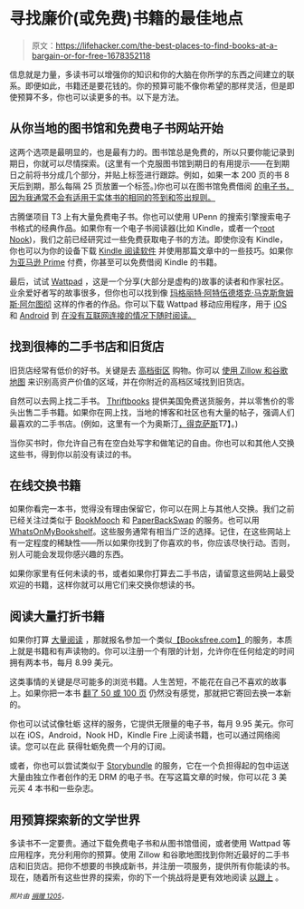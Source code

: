 # 寻找廉价(或免费)书籍的最佳地点

> 原文：<https://lifehacker.com/the-best-places-to-find-books-at-a-bargain-or-for-free-1678352118>

信息就是力量，多读书可以增强你的知识和你的大脑在你所学的东西之间建立的联系。即便如此，书籍还是要花钱的。你的预算可能不像你希望的那样灵活，但是即使预算不多，你也可以读更多的书。以下是方法。



## 从你当地的图书馆和免费电子书网站开始

这两个选项是最明显的，也是最有力的。图书馆总是免费的，所以只要你能记录到期日，你就可以尽情探索。(这里有一个克服图书馆到期日的有用提示——在到期日之前将书分成几个部分，并贴上标签进行跟踪。例如，如果一本 200 页的书 8 天后到期，那么每隔 25 页放置一个标签。)你也可以在图书馆免费借阅 [的电子书，因为我通常不会有适用于实体书的相同的签到和签出规则。](https://lifehacker.com/how-to-load-up-your-ereader-with-ebooks-for-free-5856977)

古腾堡项目 T3 上有大量免费电子书。你也可以使用 UPenn 的搜索引擎搜索电子书格式的经典作品。如果你有一个电子书阅读器(比如 Kindle，或者一个[root Nook](https://lifehacker.com/turn-your-rooted-nook-into-the-ultimate-ereader-with-th-5926798))，我们之前已经研究过一些免费获取电子书的方法。即使你没有 Kindle，你也可以为你的设备下载 [Kindle 阅读软件](https://www.amazon.com/gp/digital/fiona/kcp-landing-page?asc_campaign=InlineText&asc_refurl=https://lifehacker.com/the-best-places-to-find-books-at-a-bargain-or-for-free-1678352118&asc_source=&ie=UTF8&ref_=kcp_pc_mkt_lnd&tag=kinjalifehackerlink-20) 并使用那篇文章中的一些技巧。如果你 [为亚马逊 Prime](http://lifehacker.com/borrow-kindle-books-for-free-from-amazon-if-you-have-pr-5856052) 付费，你甚至可以免费借阅 Kindle 的书籍。

最后，试试 [Wattpad](http://www.wattpad.com/stories) ，这是一个分享(大部分是虚构的)故事的读者和作家社区。业余爱好者写的故事很多，但你也可以找到像 [玛格丽特·阿特伍德](http://www.wattpad.com/user/MargaretAtwood)[塔克·马克斯](http://www.wattpad.com/user/tuckermax)[詹姆斯·阿尔图彻](http://www.wattpad.com/user/JamesAltucher) 这样的作者的作品。你可以下载 Wattpad 移动应用程序，用于 [iOS](https://itunes.apple.com/WebObjects/MZStore.woa/wa/viewSoftware?id=306310789&mt=8) 和 [Android](https://play.google.com/store/apps/details?id=wp.wattpad) 到 [在没有互联网连接的情况下随时阅读。](http://www.wattpad.com/getmobile)

## 找到很棒的二手书店和旧货店

旧货店经常有低价的好书。关键是去 [高档街区](https://lifehacker.com/shop-thrift-stores-in-upscale-neighborhoods-for-big-sav-5897376) 购物。你可以 [使用 Zillow 和谷歌地图](http://lifehacker.com/find-the-best-thrift-stores-near-you-using-zillow-and-g-1674679477) 来识别高资产价值的区域，并在你附近的高档区域找到旧货店。

自然可以去网上找二手书。 [Thriftbooks](http://www.thriftbooks.com/) 提供美国免费送货服务，并以零售价的零头出售二手书籍。如果你在网上找，当地的博客和社区也有大量的帖子，强调人们最喜欢的二手书店。(例如，这里有一个为奥斯汀[，得克萨斯](https://www.reddit.com/r/Austin/comments/141752/whats_your_local_bookstore_of_choice/)T7】。)

当你买书时，你允许自己有在空白处写字和做笔记的自由。你也可以和其他人交换这些书，得到你以前没有读过的书。

## 在线交换书籍

如果你看完一本书，觉得没有理由保留它，你可以在网上与其他人交换。我们之前已经关注过类似于 [BookMooch](http://bookmooch.com/) 和 [PaperBackSwap](http://www.paperbackswap.com/index.php) 的服务。也可以用[WhatsOnMyBookshelf](http://www.whatsonmybookshelf.com/)。这些服务通常有相当广泛的选择。记住，在这些网站上有一定程度的稀缺性——所以如果你找到了你喜欢的书，你应该尽快行动。否则，别人可能会发现你感兴趣的东西。

如果你家里有任何未读的书，或者如果你打算去二手书店，请留意这些网站上最受欢迎的书籍，这样你就可以用它们来交换你想读的书。

## 阅读大量打折书籍

如果你打算 [大量阅读](https://lifehacker.com/my-secret-to-reading-a-lot-of-books-514189426) ，那就报名参加一个类似[【Booksfree.com】](http://www.booksfree.com/)的服务，本质上就是书籍和有声读物的。你可以注册一个有限的计划，允许你在任何给定的时间拥有两本书，每月 8.99 美元。

这类事情的关键是尽可能多的浏览书籍。人生苦短，不能花在自己不喜欢的故事上。如果你把一本书 [翻了 50 或 100 页](https://lifehacker.com/read-50-pages-before-deciding-to-drop-a-book-1660458546) 仍然没有感觉，那就把它寄回去换一本新的。

你也可以试试像牡蛎 这样的服务，它提供无限量的电子书，每月 9.95 美元。你可以在 iOS，Android，Nook HD，Kindle Fire 上阅读书籍，也可以通过网络阅读。您可以在此 获得牡蛎免费一个月的订阅。

或者，你也可以尝试类似于 [Storybundle](http://storybundle.com/archive) 的服务，它在一个负担得起的包中运送大量由独立作者创作的无 DRM 的电子书。在写这篇文章的时候，你可以花 3 美元买 4 本书和一些杂志。

## 用预算探索新的文学世界

多读书不一定要贵。通过下载免费电子书和从图书馆借阅，或者使用 Wattpad 等应用程序，充分利用你的预算。使用 Zillow 和谷歌地图找到你附近最好的二手书店和旧货店。把你不想要的书换成新书，并注册一项服务，提供所有你能读的书。现在，随着所有这些世界的探索，你的下一个挑战将是更有效地阅读 [以跟上](https://lifehacker.com/can-i-learn-to-read-faster-and-get-through-my-backlog-o-5973158) 。

*<small>照片由</small>* [*<small>捐赠 1205</small>*](http://www.shutterstock.com/pic.mhtml?id=159503861&src=id)<small>，<small></small></small>